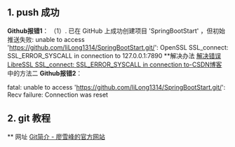 ## 1.  push 成功
**Github报错1**：
（1）. 已在 GitHub 上成功创建项目 'SpringBootStart' ，但初始推送失败: unable to access 'https://github.com/liLong1314/SpringBootStart.git/': OpenSSL SSL_connect: SSL_ERROR_SYSCALL in connection to 127.0.0.1:7890
**解决办法
[解决错误LibreSSL SSL\_connect: SSL\_ERROR\_SYSCALL in connection to-CSDN博客](https://blog.csdn.net/xingxincsdn/article/details/125320830) 中的方法二
	**Github报错2**：

fatal: unable to access 'https://github.com/liLong1314/SpringBootStart.git/': Recv failure: Connection was reset
## 2. git 教程
** 网址 [Git简介 - 廖雪峰的官方网站](https://www.liaoxuefeng.com/wiki/896043488029600/896067008724000)